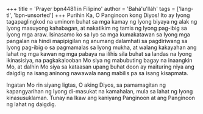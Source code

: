 +++
title = 'Prayer bpn4481 in Filipino'
author = 'Bahá'u'lláh'
tags = ['lang-tl', 'bpn-unsorted']
+++
Purihin Ka, O Panginoon kong Diyos! Ito ay Iyong tagapaglingkod na uminom buhat sa mga kamay ng Iyong biyaya ng alak ng Iyong masuyong kahabagan, at nakatikim ng tamis ng Iyong pag-ibig sa Iyong mga araw. Isinasamo ko sa Iyo sa mga kumakatawan sa Iyong mga pangalan na hindi mapipigilan ng anumang dalamhati sa pagdiriwang sa Iyong pag-ibig o sa pagmamalas sa Iyong mukha, at walang kakayahan ang lahat ng mga kawan ng mga pabaya na ilihis sila buhat sa landas na Iyong ikinasisiya, na pagkakalooban Mo siya ng mabubuting bagay na inaangkin Mo, at dalhin Mo siya sa kataasan upang buhat doon ay maituring niya ang daigdig na isang aninong nawawala nang mabilis pa sa isang kisapmata.

Ingatan Mo rin siyang ligtas, O aking Diyos, sa pamamagitan ng kapangyarihan ng Iyong di-masukat na kamahalan, mula sa lahat ng Iyong kinasusuklaman. Tunay na Ikaw ang kaniyang Panginoon at ang Panginoon ng lahat ng daigdig.
